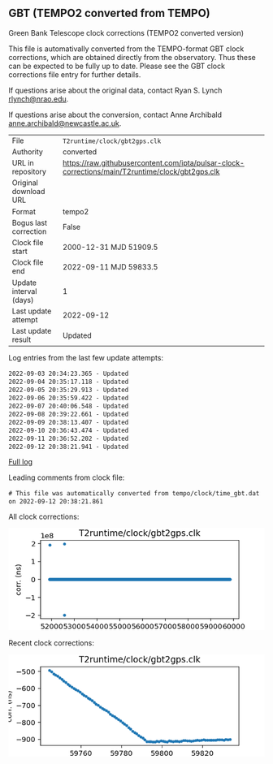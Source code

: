 
## GBT (TEMPO2 converted from TEMPO)

Green Bank Telescope clock corrections (TEMPO2 converted version)

This file is automativally converted from the TEMPO-format GBT
clock corrections, which are obtained directly from the observatory.
Thus these can be expected to be fully up to date. Please see the
GBT clock corrections file entry for further details.

If questions arise about the original data, contact Ryan S. Lynch
<rlynch@nrao.edu>.

If questions arise about the conversion, contact Anne Archibald
<anne.archibald@newcastle.ac.uk>.

|     |     |
|:--- |:--- |
| File | `T2runtime/clock/gbt2gps.clk` |
| Authority | converted |
| URL in repository | <https://raw.githubusercontent.com/ipta/pulsar-clock-corrections/main/T2runtime/clock/gbt2gps.clk> |
| Original download URL | <None> |
| Format | tempo2 |
| Bogus last correction | False |
| Clock file start | 2000-12-31 MJD 51909.5 |
| Clock file end | 2022-09-11 MJD 59833.5 |
| Update interval (days) | 1 |
| Last update attempt | 2022-09-12 |
| Last update result | Updated |

Log entries from the last few update attempts:
```
2022-09-03 20:34:23.365 - Updated
2022-09-04 20:35:17.118 - Updated
2022-09-05 20:35:29.913 - Updated
2022-09-06 20:35:59.422 - Updated
2022-09-07 20:40:06.548 - Updated
2022-09-08 20:39:22.661 - Updated
2022-09-09 20:38:13.407 - Updated
2022-09-10 20:36:43.474 - Updated
2022-09-11 20:36:52.202 - Updated
2022-09-12 20:38:21.941 - Updated
```
[Full log](https://raw.githubusercontent.com/ipta/pulsar-clock-corrections/main/log/T2runtime/clock/gbt2gps.clk.log)

Leading comments from clock file:

    # This file was automatically converted from tempo/clock/time_gbt.dat on 2022-09-12 20:38:21.861



All clock corrections:

![plot of all clock corrections](gbt2gps.clk.png "All corrections")

Recent clock corrections:

![plot of recent clock corrections](gbt2gps.clk.short.png "Recent corrections")

